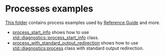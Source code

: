 # Processes examples

[This folder](.) contains process examples used by [Reference Guide](https://gammasoft71.github.io/xtd/reference_guides/latest/) and more.

* [process_start_info](process_start_info/README.md) shows how to use [xtd::diagnostics::process_start_info](https://gammasoft71.github.io/xtd/reference_guides/latest/classxtd_1_1diagnostics_1_1process__start__info.html) class.
* [process_with_standard_output_redirection](process_with_standard_output_redirection/README.md) shows how to use [xtd::diagnostics:process](https://gammasoft71.github.io/xtd/reference_guides/latest/classxtd_1_1diagnostics_1_1process.html) class with standard output redirection.
